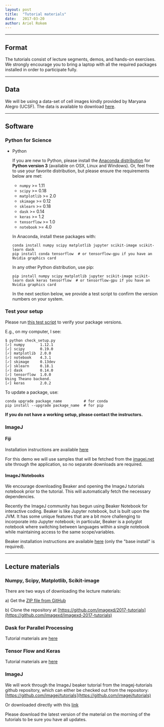 ```yaml
---
layout: post
title:  "Tutorial materials"
date:   2017-03-20
author: Ariel Rokem
---
```


---
## Format

The tutorials consist of lecture segments, demos, and hands-on
exercises.  We strongly encourage you to bring a laptop with all the
required packages installed in order to participate fully.

---
## Data

We will be using a data-set of cell images kindly provided by Maryana Alegro (UCSF). The data is available to download [here]({{site.baseurl}}/assets/cells.tar.gz).

---
## Software

### Python for Science

- Python

  If you are new to Python, please install the
  [Anaconda distribution](https://www.continuum.io/downloads) for
  **Python version 3** (available on OSX, Linux and Windows).
  Or, feel free to use your favorite distribution, but
  please ensure the requirements below are met:

  - `numpy` >= 1.11
  - `scipy` >= 0.18
  - `matplotlib` >= 2.0
  - `skimage` >= 0.12
  - `sklearn` >= 0.18
  - `dask` >= 0.14
  - `keras` >= 1.2
  - `tensorflow` >= 1.0
  - `notebook` >= 4.0

  In Anaconda, install these packages with:

  ```
  conda install numpy scipy matplotlib jupyter scikit-image scikit-learn dask
  pip install conda tensorflow  # or tensorflow-gpu if you have an Nvidia graphics card
  ```

  In any other Python distribution, use pip:

  ```
  pip install numpy scipy matplotlib jupyter scikit-image scikit-learn dask keras tensorflow  # or tensorflow-gpu if you have an Nvidia graphics card
  ```

  In the next section below, we provide a test script to confirm the
  version numbers on your system.

### Test your setup

Please run
[this test script](https://raw.githubusercontent.com/imagexd/2017-tutorials/master/check_setup.py)
to verify your package versions.

E.g., on my computer, I see:

```
$ python check_setup.py
[✓] numpy       1.12.1
[✓] scipy       0.19.0
[✓] matplotlib  2.0.0
[✓] notebook    4.3.1
[✓] skimage     0.13dev
[✓] sklearn     0.18.1
[✓] dask        0.14.0
[✓] tensorflow  1.0.0
Using Theano backend.
[✓] keras       2.0.2
```

To update a package, use:

```
conda upgrade package_name          # for conda
pip install --upgrade package_name  # for pip
```

**If you do not have a working setup, please contact the instructors.**

### ImageJ

#### Fiji

Installation instructions are available [here](http://fiji.sc/#download)

For this demo we will use samples that will be fetched from the [imagej.net](imagej.net) site through the application, so no separate downloads are required.

#### ImageJ Notebooks

We encourage downloading Beaker and opening the ImageJ tutorials notebook prior to the tutorial. This will automatically fetch the necessary dependencies.

Recently the ImageJ community has begun using Beaker Notebook for interactive coding. Beaker is like Jupyter notebook, but is built upon the JVM. It has some unique features that are a bit more challenging to incorporate into Jupyter notebook; in particular, Beaker is a polyglot notebook where switching between languages within a single notebook while maintaining access to the same scope/variables.

Beaker installation instructions are available [here](http://beakernotebook.com/getting-started?scroll) (only the "base install" is required).

---
## Lecture materials

### Numpy, Scipy, Matplotlib, Scikit-image
There are two ways of downloading the lecture materials:

a) Get the [ZIP file from GitHub](https://github.com/imagexd/2017-tutorials/archive/master.zip)

b) Clone the repository at
   [https://github.com/imagexd/2017-tutorials](https://github.com/imagexd/imagexd-2017-tutorials)

### Dask for Parallel Processing
Tutorial materials are [here](https://github.com/arokem/keras-tutorial)

### Tensor Flow and Keras
Tutorial materials are [here](https://github.com/valentina-s/dask-image-tutorial)

### ImageJ
We will work through the ImageJ beaker tutorial from the imagej-tutorials github repository, which can either be checked out from the repository:
[https://github.com/imagej/tutorials](https://github.com/imagej/tutorials)

Or downloaded directly with this [link](https://github.com/imagej/tutorials/raw/master/ImageJ%20Tutorials%20and%20Demo.bkr)


Please download the latest version of the material on the morning of the
tutorials to be sure you have all updates.
